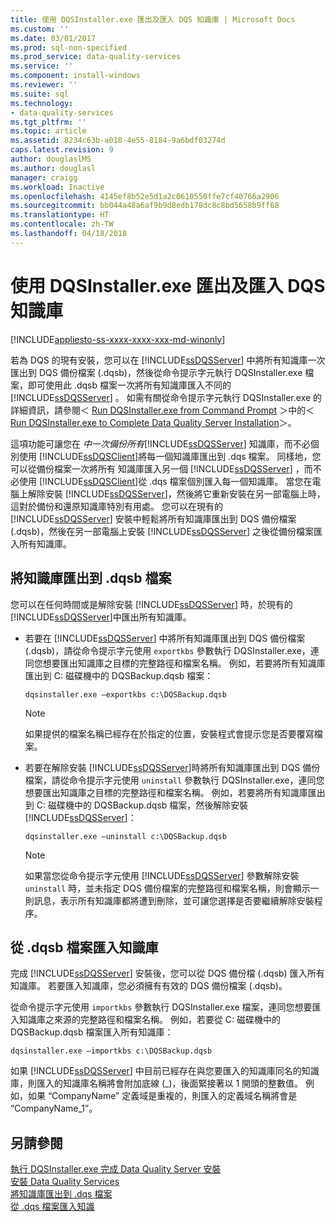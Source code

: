 ```yaml
---
title: 使用 DQSInstaller.exe 匯出及匯入 DQS 知識庫 | Microsoft Docs
ms.custom: ''
ms.date: 03/01/2017
ms.prod: sql-non-specified
ms.prod_service: data-quality-services
ms.service: ''
ms.component: install-windows
ms.reviewer: ''
ms.suite: sql
ms.technology:
- data-quality-services
ms.tgt_pltfrm: ''
ms.topic: article
ms.assetid: 8234c63b-a018-4e55-8184-9a6bdf03274d
caps.latest.revision: 9
author: douglaslMS
ms.author: douglasl
manager: craigg
ms.workload: Inactive
ms.openlocfilehash: 4145ef8b52e5d1a2c0610550ffe7cf40766a2906
ms.sourcegitcommit: bb044a48a6af9b9d8edb178dc8c8bd5658b9ff68
ms.translationtype: HT
ms.contentlocale: zh-TW
ms.lasthandoff: 04/18/2018
---
```

# <a name="export-and-import-dqs-knowledge-bases-using-dqsinstallerexe"></a>使用 DQSInstaller.exe 匯出及匯入 DQS 知識庫

[!INCLUDE[appliesto-ss-xxxx-xxxx-xxx-md-winonly](../../includes/appliesto-ss-xxxx-xxxx-xxx-md-winonly.md)]

  若為 DQS 的現有安裝，您可以在 [!INCLUDE[ssDQSServer](../../includes/ssdqsserver-md.md)] 中將所有知識庫一次匯出到 DQS 備份檔案 (.dqsb)，然後從命令提示字元執行 DQSInstaller.exe 檔案，即可使用此 .dqsb 檔案一次將所有知識庫匯入不同的 [!INCLUDE[ssDQSServer](../../includes/ssdqsserver-md.md)] 。 如需有關從命令提示字元執行 DQSInstaller.exe 的詳細資訊，請參閱＜ [Run DQSInstaller.exe from Command Prompt](../../data-quality-services/install-windows/run-dqsinstaller-exe-to-complete-data-quality-server-installation.md#CommandPrompt) ＞中的＜ [Run DQSInstaller.exe to Complete Data Quality Server Installation](../../data-quality-services/install-windows/run-dqsinstaller-exe-to-complete-data-quality-server-installation.md)＞。  
  
 這項功能可讓您在 *中一次備份所有*[!INCLUDE[ssDQSServer](../../includes/ssdqsserver-md.md)] 知識庫，而不必個別使用 [!INCLUDE[ssDQSClient](../../includes/ssdqsclient-md.md)]將每一個知識庫匯出到 .dqs 檔案。 同樣地，您可以從備份檔案一次將所有  知識庫匯入另一個 [!INCLUDE[ssDQSServer](../../includes/ssdqsserver-md.md)] ，而不必使用 [!INCLUDE[ssDQSClient](../../includes/ssdqsclient-md.md)]從 .dqs 檔案個別匯入每一個知識庫。 當您在電腦上解除安裝 [!INCLUDE[ssDQSServer](../../includes/ssdqsserver-md.md)]，然後將它重新安裝在另一部電腦上時，這對於備份和還原知識庫特別有用處。 您可以在現有的 [!INCLUDE[ssDQSServer](../../includes/ssdqsserver-md.md)] 安裝中輕鬆將所有知識庫匯出到 DQS 備份檔案 (.dqsb)，然後在另一部電腦上安裝 [!INCLUDE[ssDQSServer](../../includes/ssdqsserver-md.md)] 之後從備份檔案匯入所有知識庫。  
  
##  <a name="export"></a> 將知識庫匯出到 .dqsb 檔案  
 您可以在任何時間或是解除安裝 [!INCLUDE[ssDQSServer](../../includes/ssdqsserver-md.md)] 時，於現有的 [!INCLUDE[ssDQSServer](../../includes/ssdqsserver-md.md)]中匯出所有知識庫。  
  
-   若要在 [!INCLUDE[ssDQSServer](../../includes/ssdqsserver-md.md)] 中將所有知識庫匯出到 DQS 備份檔案 (.dqsb)，請從命令提示字元使用 `exportkbs` 參數執行 DQSInstaller.exe，連同您想要匯出知識庫之目標的完整路徑和檔案名稱。 例如，若要將所有知識庫匯出到 C: 磁碟機中的 DQSBackup.dqsb 檔案：  
  
    ```  
    dqsinstaller.exe –exportkbs c:\DQSBackup.dqsb  
    ```  
  
    > [!NOTE]  
    >  如果提供的檔案名稱已經存在於指定的位置，安裝程式會提示您是否要覆寫檔案。  
  
-   若要在解除安裝 [!INCLUDE[ssDQSServer](../../includes/ssdqsserver-md.md)]時將所有知識庫匯出到 DQS 備份檔案，請從命令提示字元使用 `uninstall` 參數執行 DQSInstaller.exe，連同您想要匯出知識庫之目標的完整路徑和檔案名稱。 例如，若要將所有知識庫匯出到 C: 磁碟機中的 DQSBackup.dqsb 檔案，然後解除安裝 [!INCLUDE[ssDQSServer](../../includes/ssdqsserver-md.md)]：  
  
    ```  
    dqsinstaller.exe –uninstall c:\DQSBackup.dqsb  
    ```  
  
    > [!NOTE]  
    >  如果當您從命令提示字元使用 [!INCLUDE[ssDQSServer](../../includes/ssdqsserver-md.md)] 參數解除安裝 `uninstall` 時，並未指定 DQS 備份檔案的完整路徑和檔案名稱，則會顯示一則訊息，表示所有知識庫都將遭到刪除，並可讓您選擇是否要繼續解除安裝程序。  
  
##  <a name="import"></a> 從 .dqsb 檔案匯入知識庫  
 完成 [!INCLUDE[ssDQSServer](../../includes/ssdqsserver-md.md)] 安裝後，您可以從 DQS 備份檔 (.dqsb) 匯入所有知識庫。 若要匯入知識庫，您必須擁有有效的 DQS 備份檔案 (.dqsb)。  
  
 從命令提示字元使用 `importkbs` 參數執行 DQSInstaller.exe 檔案，連同您想要匯入知識庫之來源的完整路徑和檔案名稱。 例如，若要從 C: 磁碟機中的 DQSBackup.dqsb 檔案匯入所有知識庫：  
  
```  
dqsinstaller.exe –importkbs c:\DQSBackup.dqsb  
```  
  
 如果 [!INCLUDE[ssDQSServer](../../includes/ssdqsserver-md.md)] 中目前已經存在與您要匯入的知識庫同名的知識庫，則匯入的知識庫名稱將會附加底線 (_)，後面緊接著以 1 開頭的整數值。 例如，如果 “CompanyName” 定義域是重複的，則匯入的定義域名稱將會是 “CompanyName_1”。  
  
## <a name="see-also"></a>另請參閱  
 [執行 DQSInstaller.exe 完成 Data Quality Server 安裝](../../data-quality-services/install-windows/run-dqsinstaller-exe-to-complete-data-quality-server-installation.md)   
 [安裝 Data Quality Services](../../data-quality-services/install-windows/install-data-quality-services.md)   
 [將知識庫匯出到 .dqs 檔案](../../data-quality-services/export-a-knowledge-base-to-a-dqs-file.md)   
 [從 .dqs 檔案匯入知識](../../data-quality-services/import-a-knowledge-base-from-a-dqs-file.md)  
  
  
